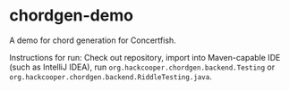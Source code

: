 # chordgen-demo

A demo for chord generation for Concertfish.

Instructions for run: Check out repository, import into Maven-capable IDE (such as IntelliJ IDEA), run `org.hackcooper.chordgen.backend.Testing` or `org.hackcooper.chordgen.backend.RiddleTesting.java`.
